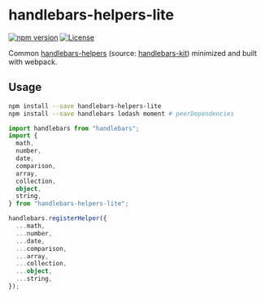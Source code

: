 # handlebars-helpers-lite

[![npm version](https://img.shields.io/npm/v/openapicmd.svg)](https://www.npmjs.com/package/handlebars-helpers-lite)
[![License](http://img.shields.io/:license-mit-blue.svg)](https://github.com/epilot-dev/handlebars-helpers-lite/blob/master/LICENSE)

Common [handlebars-helpers](https://github.com/helpers/handlebars-helpers) (source: [handlebars-kit](https://github.com/oneflow/handlebars-kit)) minimized and built with webpack.

## Usage

```sh
npm install --save handlebars-helpers-lite
npm install --save handlebars lodash moment # peerDependencies
```

```typescript
import handlebars from "handlebars";
import {
  math,
  number,
  date,
  comparison,
  array,
  collection,
  object,
  string,
} from "handlebars-helpers-lite";

handlebars.registerHelper({
  ...math,
  ...number,
  ...date,
  ...comparison,
  ...array,
  ...collection,
  ...object,
  ...string,
});
```
